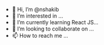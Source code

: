 - 👋 Hi, I’m @nshakib
- 👀 I’m interested in ...
- 🌱 I’m currently learning React JS...
- 💞️ I’m looking to collaborate on ...
- 📫 How to reach me ...

<!---
nshakib/nshakib is a ✨ special ✨ repository because its `README.md` (this file) appears on your GitHub profile.
You can click the Preview link to take a look at your changes.
--->
